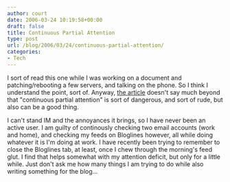 ```yaml
---
author: court
date: 2006-03-24 10:19:58+00:00
draft: false
title: Continuous Partial Attention
type: post
url: /blog/2006/03/24/continuous-partial-attention/
categories:
- Tech
---
```


I sort of read this one while I was working on a document and patching/rebooting a few servers, and talking on the phone.  So I think I understand the point, sort of.  Anyway, [the article](http://www.msnbc.msn.com/id/11899893/site/newsweek/) doesn't say much beyond that "continuous partial attention" is sort of dangerous, and sort of rude, but also can be a good thing.  

I can't stand IM and the annoyances it brings, so I have never been an active user.  I am guilty of continously checking two email accounts (work and home), and checking my feeds on Bloglines however, all while doing whatever it is I'm doing at work.  I have recently been trying to remember to close the Bloglines tab, at least, once I chew through the morning's feed glut.  I find that helps somewhat with my attention deficit, but only for a little while.  Just don't ask me how many things I am trying to do while also writing something for the blog...
